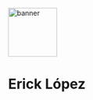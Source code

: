 <p aling="center">
    <a href="https://ibb.co/df62wj7"><img src="https://i.ibb.co/df62wj7/banner.png" alt="banner" border="0" height="100"></a>
</p>

# Erick López
